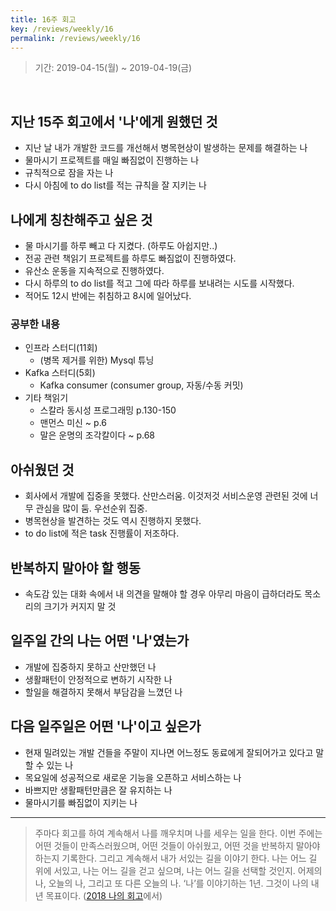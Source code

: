 ```yaml
---
title: 16주 회고
key: /reviews/weekly/16
permalink: /reviews/weekly/16
---
```


> 기간: 2019-04-15(월) ~ 2019-04-19(금)
<br/>

## 지난 15주 회고에서 '나'에게 원했던 것
- 지난 날 내가 개발한 코드를 개선해서 병목현상이 발생하는 문제를 해결하는 나
- 물마시기 프로젝트를 매일 빠짐없이 진행하는 나
- 규칙적으로 잠을 자는 나
- 다시 아침에 to do list를 적는 규칙을 잘 지키는 나

## 나에게 칭찬해주고 싶은 것
- 물 마시기를 하루 빼고 다 지켰다. (하루도 아쉽지만..)
- 전공 관련 책읽기 프로젝트를 하루도 빠짐없이 진행하였다.
- 유산소 운동을 지속적으로 진행하였다.
- 다시 하루의 to do list를 적고 그에 따라 하루를 보내려는 시도를 시작했다.
- 적어도 12시 반에는 취침하고 8시에 일어났다.

### 공부한 내용
- 인프라 스터디(11회)
  - (병목 제거를 위한) Mysql 튜닝
- Kafka 스터디(5회)
  - Kafka consumer (consumer group, 자동/수동 커밋)
- 기타 책읽기
  - 스칼라 동시성 프로그래밍 p.130-150
  - 맨먼스 미신 ~ p.6
  - 말은 운명의 조각칼이다 ~ p.68

## 아쉬웠던 것
- 회사에서 개발에 집중을 못했다. 산만스러움. 이것저것 서비스운영 관련된 것에 너무 관심을 많이 둠. 우선순위 집중.
- 병목현상을 발견하는 것도 역시 진행하지 못했다.
- to do list에 적은 task 진행률이 저조하다.

## 반복하지 말아야 할 행동
- 속도감 있는 대화 속에서 내 의견을 말해야 할 경우 아무리 마음이 급하더라도 목소리의 크기가 커지지 말 것

## 일주일 간의 나는 어떤 '나'였는가
- 개발에 집중하지 못하고 산만했던 나
- 생활패턴이 안정적으로 변하기 시작한 나
- 할일을 해결하지 못해서 부담감을 느꼈던 나

## 다음 일주일은 어떤 '나'이고 싶은가
- 현재 밀려있는 개발 건들을 주말이 지나면 어느정도 동료에게 잘되어가고 있다고 말할 수 있는 나
- 목요일에 성공적으로 새로운 기능을 오픈하고 서비스하는 나
- 바쁘지만 생활패턴만큼은 잘 유지하는 나
- 물마시기를 빠짐없이 지키는 나

----

> 주마다 회고를 하여 계속해서 나를 깨우치며 나를 세우는 일을 한다. 이번 주에는 어떤 것들이 만족스러웠으며, 어떤 것들이 아쉬웠고, 어떤 것을 반복하지 말아야 하는지 기록한다. 그리고 계속해서 내가 서있는 길을 이야기 한다. 나는 어느 길 위에 서있고, 나는 어느 길을 걷고 싶으며, 나는 어느 길을 선택할 것인지. 어제의 나, 오늘의 나, 그리고 또 다른 오늘의 나. ‘나’를 이야기하는 1년. 그것이 나의 내년 목표이다. ([2018 나의 회고](https://ssosso.github.io/2018/12/30/2018-%EB%82%98%EC%9D%98-%ED%9A%8C%EA%B3%A0.html)에서)
